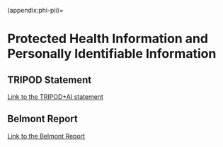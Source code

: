 (appendix:phi-pii)=
# Protected Health Information and Personally Identifiable Information

## TRIPOD Statement
[Link to the TRIPOD+AI statement](https://www.tripod-statement.org)


## Belmont Report
[Link to the Belmont Report](https://www.hhs.gov/ohrp/regulations-and-policy/belmont-report)